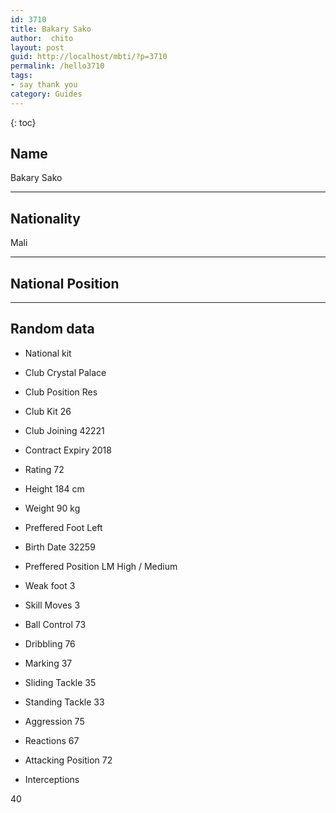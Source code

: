 ```yaml
---
id: 3710
title: Bakary Sako
author:  chito 
layout: post
guid: http://localhost/mbti/?p=3710
permalink: /hello3710
tags:
- say thank you
category: Guides
---
```



{: toc}


## Name  
Bakary Sako 

* * *

## Nationality  
Mali 

* * *

## National Position 

* * *

## Random data 

  * National kit 
  * Club 
Crystal Palace 

  * Club Position 
Res 

  * Club Kit 
26 

  * Club Joining 
42221 

  * Contract Expiry 
2018 

  * Rating 
72 

  * Height 
184 cm 

  * Weight 
90 kg 

  * Preffered Foot 
Left 

  * Birth Date 
32259 

  * Preffered Position 
LM High / Medium 

  * Weak foot 
3 

  * Skill Moves 
3 

  * Ball Control 
73 

  * Dribbling 
76 

  * Marking 
37 

  * Sliding Tackle 
35 

  * Standing Tackle 
33 

  * Aggression 
75 

  * Reactions 
67 

  * Attacking Position 
72 

  * Interceptions 

40</ul>